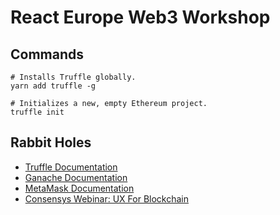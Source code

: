 # React Europe Web3 Workshop

## Commands
```shell
# Installs Truffle globally.
yarn add truffle -g

# Initializes a new, empty Ethereum project.
truffle init
```

## Rabbit Holes
- [Truffle Documentation](https://trufflesuite.com/docs/)
- [Ganache Documentation](https://trufflesuite.com/docs/ganache/)
- [MetaMask Documentation](https://docs.metamask.io/guide/)
- [Consensys Webinar: UX For Blockchain](https://learn.consensys.net/catalog/info/id:184)
